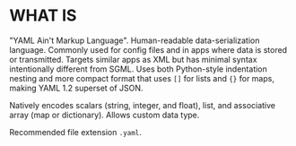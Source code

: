 # WHAT IS

"YAML Ain't Markup Language". Human-readable data-serialization language. Commonly used for config files and in apps where data is stored or transmitted. Targets similar apps as XML but has minimal syntax intentionally different from SGML. Uses both Python-style indentation nesting and more compact format that uses `[]` for lists and `{}` for maps, making YAML 1.2 superset of JSON.

Natively encodes scalars (string, integer, and float), list, and associative array (map or dictionary). Allows custom data type.

Recommended file extension `.yaml`.
